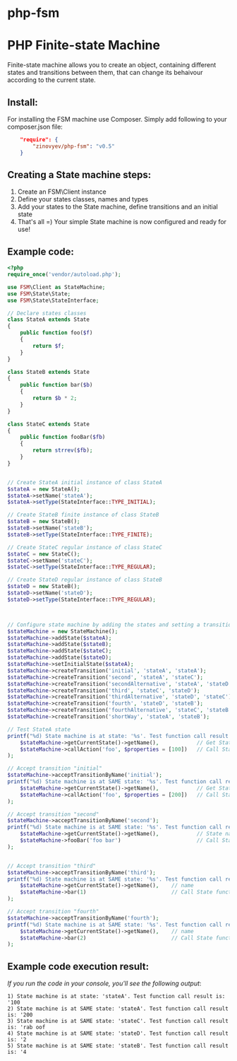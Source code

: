 php-fsm
=======

# PHP Finite-state Machine

Finite-state machine allows you to create an object, containing different states and transitions between them,
that can change its behaivour according to the current state.

## Install:

For installing the FSM machine use Composer. Simply add following to your composer.json file:
```json
    "require": {
        "zinovyev/php-fsm": "v0.5"
    }
```

## Creating a State machine steps:
1. Create an FSM\Client instance
2. Define your states classes, names and types
3. Add your states to the State machine, define transitions and an initial state
4. That's all =) Your simple State machine is now configured and ready for use!

## Example code:
```php
<?php
require_once('vendor/autoload.php');

use FSM\Client as StateMachine;
use FSM\State\State;
use FSM\State\StateInterface;

// Declare states classes
class StateA extends State
{
    public function foo($f)
    {
        return $f;
    }
}

class StateB extends State
{
    public function bar($b)
    {
        return $b * 2;
    }
}

class StateC extends State
{
    public function fooBar($fb)
    {
        return strrev($fb);
    }
}


// Create StateA initial instance of class StateA
$stateA = new StateA();
$stateA->setName('stateA');
$stateA->setType(StateInterface::TYPE_INITIAL);

// Create StateB finite instance of class StateB
$stateB = new StateB();
$stateB->setName('stateB');
$stateB->setType(StateInterface::TYPE_FINITE);

// Create StateC regular instance of class StateC
$stateC = new StateC();
$stateC->setName('stateC');
$stateC->setType(StateInterface::TYPE_REGULAR);

// Create StateD regular instance of class StateB
$stateD = new StateB();
$stateD->setName('stateD');
$stateD->setType(StateInterface::TYPE_REGULAR);



// Configure state machine by adding the states and setting a transition
$stateMachine = new StateMachine();
$stateMachine->addState($stateA);
$stateMachine->addState($stateB);
$stateMachine->addState($stateC);
$stateMachine->addState($stateD);
$stateMachine->setInitialState($stateA);
$stateMachine->createTransition('initial', 'stateA', 'stateA');
$stateMachine->createTransition('second', 'stateA', 'stateC');
$stateMachine->createTransition('secondAlternative', 'stateA', 'stateD');
$stateMachine->createTransition('third', 'stateC', 'stateD');
$stateMachine->createTransition('thirdAlternative', 'stateD', 'stateC');
$stateMachine->createTransition('fourth', 'stateD', 'stateB');
$stateMachine->createTransition('fourthAlternative', 'stateC', 'stateB');
$stateMachine->createTransition('shortWay', 'stateA', 'stateB');

// Test StateA state
printf("%d) State machine is at state: '%s'. Test function call result is: '%s\n", 1,
    $stateMachine->getCurrentState()->getName(),            // Get State name
    $stateMachine->callAction('foo', $properties = [100])   // Call State function
);

// Accept transition "initial"
$stateMachine->acceptTransitionByName('initial');
printf("%d) State machine is at SAME state: '%s'. Test function call result is: '%s\n", 2,
    $stateMachine->getCurrentState()->getName(),            // Get State name
    $stateMachine->callAction('foo', $properties = [200])   // Call State function
);

// Accept transition "second"
$stateMachine->acceptTransitionByName('second');
printf("%d) State machine is at SAME state: '%s'. Test function call result is: '%s\n", 3,
    $stateMachine->getCurrentState()->getName(),            // State name
    $stateMachine->fooBar('foo bar')                        // Call State function
);


// Accept transition "third"
$stateMachine->acceptTransitionByName('third');
printf("%d) State machine is at SAME state: '%s'. Test function call result is: '%s\n", 4,
    $stateMachine->getCurrentState()->getName(),    // name
    $stateMachine->bar(1)                           // Call State function
);

// Accept transition "fourth"
$stateMachine->acceptTransitionByName('fourth');
printf("%d) State machine is at SAME state: '%s'. Test function call result is: '%s\n", 5,
    $stateMachine->getCurrentState()->getName(),    // name
    $stateMachine->bar(2)                           // Call State function
);
```

## Example code execution result:

*If you run the code in your console, you'll see the following output*:
```
1) State machine is at state: 'stateA'. Test function call result is: '100
2) State machine is at SAME state: 'stateA'. Test function call result is: '200
3) State machine is at SAME state: 'stateC'. Test function call result is: 'rab oof
4) State machine is at SAME state: 'stateD'. Test function call result is: '2
5) State machine is at SAME state: 'stateB'. Test function call result is: '4
```